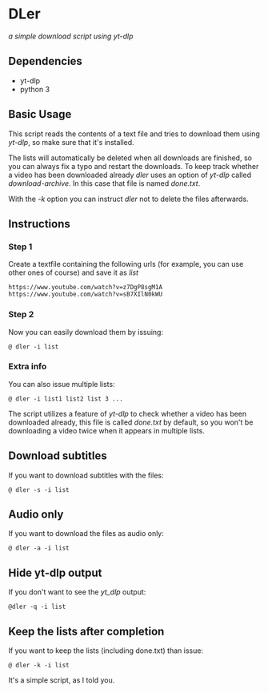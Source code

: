 # DLer
_a simple download script using yt-dlp_

## Dependencies
* yt-dlp
* python 3


## Basic Usage
This script reads the contents of a text file and tries to download them using _yt-dlp_, so make sure that it's installed.

The lists will automatically be deleted when all downloads are finished, so you can always fix a typo and restart the downloads. To keep track whether a video has been downloaded already _dler_ uses an option of _yt-dlp_ called _download-archive_. In this case that file is named _done.txt_. 

With the _-k_ option you can instruct _dler_ not to delete the files afterwards.


## Instructions

### Step 1
Create a textfile containing the following urls (for example, you can use other ones of course) and save it as _list_
```
https://www.youtube.com/watch?v=z7DgP8sgM1A
https://www.youtube.com/watch?v=sB7XIlN0kWU
```


### Step 2
Now you can easily download them by issuing:
```
@ dler -i list
```

### Extra info
You can also issue multiple lists:

```
@ dler -i list1 list2 list 3 ...
```
The script utilizes a feature of _yt-dlp_ to check whether a video has been downloaded already, this file is called _done.txt_ by default, so you won't be downloading a video twice when it appears in multiple lists.


## Download subtitles
If you want to download subtitles with the files:

```
@ dler -s -i list
```


## Audio only
If you want to download the files as audio only:

```
@ dler -a -i list
```

## Hide yt-dlp output
If you don't want to see the _yt_dlp_ output:

```
@dler -q -i list
```


## Keep the lists after completion
If you want to keep the lists (including done.txt) than issue:
```
@ dler -k -i list
```


It's a simple script, as I told you.

